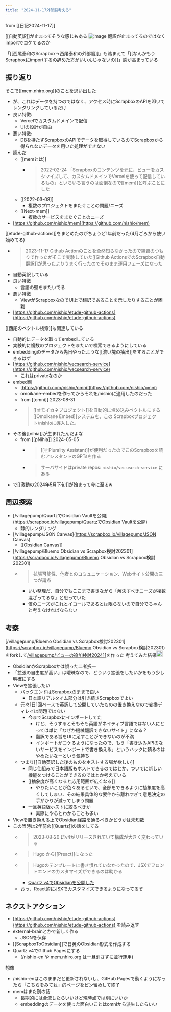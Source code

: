 ```yaml
---
title: "2024-11-17外部脳考える"
---
```


from [[日記2024-11-17]]

[[自動英訳]]が止まってそうな感じもある
![image](https://gyazo.com/3917ba7c677367b442dfd29ecda7f8af/thumb/1000)
翻訳が止まってるのではなくimportでコケてるのか

「[[西尾泰和のScrapbox→西尾泰和の外部脳]]」も踏まえて「[[なんかもうScrapboxにimportするの辞めた方がいいんじゃないの]]」感が高まっている

## 振り返り
そこで[[mem.nhiro.org]]のことを思い出した
- が、これはデータを持つのではなく、アクセス時にScrapboxのAPIを叩いてレンダリングしているだけ
- 良い特徴:
    - Vercelでカスタムドメインで配信
    - UIの設計が自由
- 悪い特徴:
    - DBを持たずScrapboxのAPIでデータを取得しているのてScrapboxから得られないデータを用いた処理ができない
- 読んだ
    - [[memとは]]
        - > 2022-02-24 「Scrapboxのコンテンツを元に、ビューをカスタマイズして、カスタムドメインでVercelを使って配信しているもの」といちいち言うのは面倒なので[[mem]]と呼ぶことにした
    - [[2022-03-08]]
        - 複数のプロジェクトをまたぐことの問題/ニーズ
    - [[Next-mem]]
        - 複数のサービスをまたぐことのニーズ
- [https://github.com/nishio/mem](https://github.com/nishio/mem)

[[etude-github-actions]]をまとめたのがちょうど1年前だった(4月ごろから使い始めてる)
- > 2023-11-17 Github Actionのことを全然知らなかったので練習のつもりで作ったがそこで実験していた[[Github ActionsでのScrapbox自動翻訳]]が思ったよりうまく行ったのでそのまま運用フェーズになった
- 自動英訳している
- 良い特徴
    - 言語の壁をまたいでる
- 悪い特徴
    - ViewがScrapboxなのでUI上で翻訳であることを示したりすることが困難
- [https://github.com/nishio/etude-github-actions](https://github.com/nishio/etude-github-actions)

[[西尾のベクトル検索]]も関連している
- 自動的にデータを取ってembedしている
- 実験的に複数のプロジェクトをまたいで検索できるようにしている
- embeddingのデータから先日やったような[[濃い塊の抽出]]をすることができるはず
- [https://github.com/nishio/vecsearch-service](https://github.com/nishio/vecsearch-service)
    - これはprivateなのか
- embed側
    - [https://github.com/nishio/omni](https://github.com/nishio/omni)
    - omoikane-embedを作ってからそれを/nishioに適用したのだった
    - from [[omni]] 2023-08-31
    - > [[オモイカネプロジェクト]]を自動的に埋め込みベクトルにする[[Omoikane Embed]]システムを、この Scrapboxプロジェクト/nishioに導入した。
- その後[[nihia]]が生まれたんだよな
    - from [[pNihia]] 2024-05-05
        - > [[⿻Plurality Assistant]]が便利だったのでこのScrapboxを読むアシスタントのGPTsを作る
        - > サーバサイドはprivate repos: `nishio/vecsearch-service` にある
- で[[激動の2024年5月下旬]]が始まって今に至るw


## 周辺探索
- [/villagepump/QuartzでObsidian Vaultを公開](https://scrapbox.io/villagepump/QuartzでObsidian Vaultを公開)
    - 静的レンダリング
- [/villagepump/JSON Canvas](https://scrapbox.io/villagepump/JSON Canvas)
    - [[Obsidian Canvas]]
- [/villagepump/Bluemo Obsidian vs Scrapbox検討202301](https://scrapbox.io/villagepump/Bluemo Obsidian vs Scrapbox検討202301)
    - > 拡張可能性、他者とのコミュニケーション、Webサイト公開の三つが論点
        - いい整理だ、自分でもここまで書きながら「解決すべきニーズが複数混ざってるな」と思っていた
        - 僕のニーズがこれとイコールであるとは限らないので自分でちゃんと考えなければならない


## 考察
[/villagepump/Bluemo Obsidian vs Scrapbox検討202301](https://scrapbox.io/villagepump/Bluemo Obsidian vs Scrapbox検討202301)をforkして[/villagepump/ビューの追加検討202411](https://scrapbox.io/villagepump/ビューの追加検討202411)を作った
考えてみた結果<img src='https://scrapbox.io/api/pages/nishio/nishio/icon' alt='nishio.icon' height="19.5"/>
- ObsidianかScrapboxかは誤った二者択一
- 「拡張の自由度が高い」は曖昧なので、どういう拡張をしたいかをもう少し明確にする
- Viewを拡張したい
    - バックエンドはScrapboxのままで良い
        - 日本語リアルタイム部分は引き続きScrapboxでよい
    - 元々1日1回ペースで英訳して公開していたものの置き換えなので変換ディレイは問題ではない
        - 今までScrapboxにインポートしてた
            - けど、そうするとそもそも英語がネイティブ言語ではない人にとっては単に「なぜか機械翻訳できないサイト」になる？
            - 翻訳である旨をUIに足すことができないのが不満
            - インポートがコケるようになったので、もう「書き込みAPIのないサービスをインポートで書き換える」というハックに頼るのはやめたいなーという気持ち
    - つまり[[自動英訳した後のものをホストする場が欲しい]]
        - 同じ仕組みで日本語版もホストできるのではとか、ついでに新しい機能をつけることができるのではとか考えている
        - [[抽象度が高くなると応用範囲が広くなる]]
            - やりたいことが色々あるせいで、全部をできるように抽象度を高くしてしまい、その結果具体的な要件から離れすぎて意思決定の手がかりが減ってしまう問題
        - 一旦英語版ホストに絞るべきか
            - 実際にやるとわかることも多い
- Viewを置き換える上でObsidian経路を通るべきかどうかは未知数
- この当時は2年前の[[Quartz]]の話をしてる
    - > 2023-08-20 にv4がリリースされていて構成が大きく変わっている
    - > Hugo から[[Preact]]になった
    - >  Hugoのテンプレートに書き慣れていなかったので、JSXでフロントエンドのカスタマイズができるのは助かる
        - [Quartz v4でObsidianを公開した](https://ikorihn.github.io/digitalgarden/blog/Quartz-v4%E3%81%A7Obsidian%E3%82%92%E5%85%AC%E9%96%8B%E3%81%97%E3%81%9F)
    - おっ、React的にJSXでカスタマイズできるようになってるぞ


## ネクストアクション
- [https://github.com/nishio/etude-github-actions](https://github.com/nishio/etude-github-actions) を読み返す
- external-brainとかで新しく作る
    - JSONを保存
- [[ScrapboxToObsidian]]で日英のObsidian形式を作成する
- Quartz v4でGithub Pagesにする
    - (/nishio-en や mem.nhiro.org は一旦消さずに並行運用)

想像
- /nishio-enはこのままだと更新されないし、GitHub Pagesで動くようになったら「こちらをみてね」的ページをピン留めして終了
- memはまた別の話
    - 長期的には合流したらいいけど現時点では別にいいか
    - embeddingのデータを使った面白いことはomniから派生したらいい
